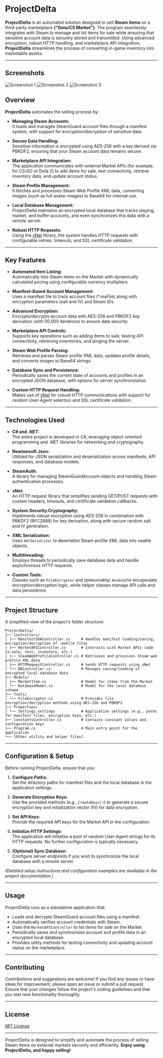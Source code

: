 # ProjectDelta

**ProjectDelta** is an automated solution designed to sell **Steam items** on a third-party marketplace **("Dota/CS Market")**. The program seamlessly integrates with Steam to manage and list items for sale while ensuring that sensitive account data is securely stored and transmitted. Using advanced encryption, robust HTTP handling, and marketplace API integration, **ProjectDelta** streamlines the process of converting in-game inventory into marketable assets.

---

## Screenshots

![Screenshot 1](/screenshots/screenshot1.png)
![Screenshot 2](/screenshots/screenshot2.png)
![Screenshot 3](/screenshots/screenshot3.png)

## Overview

**ProjectDelta** automates the selling process by:

- **Managing Steam Accounts:**  
  It loads and manages SteamGuard account files through a manifest system, with support for encryption/decryption of sensitive data.

- **Secure Data Handling:**  
  Sensitive information is encrypted using AES-256 with a key derived via PBKDF2, ensuring that your Steam account data remains secure.

- **Marketplace API Integration:**  
  The application communicates with external Market APIs (for example, for CS:GO or Dota 2) to add items for sale, test connectivity, retrieve inventory data, and update account status.

- **Steam Profile Management:**  
  It fetches and processes Steam Web Profile XML data, converting images (such as full avatar images) to Base64 for internal use.

- **Local Database Management:**  
  ProjectDelta maintains an encrypted local database that tracks playing, market, and buffer accounts, and even synchronizes this data with a remote server.

- **Robust HTTP Requests:**  
  Using the [xNet](https://github.com/csharp-leaf/Leaf.xNet) library, the system handles HTTP requests with configurable retries, timeouts, and SSL certificate validation.

---

## Key Features

- **Automated Item Listing:**  
  Automatically lists Steam items on the Market with dynamically calculated pricing using configurable currency multipliers.

- **Manifest-Based Account Management:**  
  Uses a manifest file to track account files (*.maFile) along with encryption parameters (salt and IV) and Steam IDs.

- **Advanced Encryption:**  
  Encrypts/decrypts account data with AES-256 and PBKDF2 key derivation (with 50,000 iterations) to ensure data security.

- **Marketplace API Controls:**  
  Supports key operations such as adding items to sale, testing API connectivity, retrieving inventories, and pinging the server.

- **Steam Web Profile Parsing:**  
  Retrieves and parses Steam profile XML data, updates profile details, and converts images to Base64 strings.

- **Database Sync and Persistence:**  
  Periodically saves the current state of accounts and profiles in an encrypted JSON database, with options for server synchronization.

- **Custom HTTP Request Handling:**  
  Makes use of [xNet](https://github.com/csharp-leaf/Leaf.xNet) for robust HTTP communications with support for random User-Agent selection and SSL certificate validation.

---

## Technologies Used

- **C# and .NET:**  
  The entire project is developed in C#, leveraging object-oriented programming and .NET libraries for networking and cryptography.

- **Newtonsoft.Json:**  
  Utilized for JSON serialization and deserialization across manifests, API responses, and database models.

- **SteamAuth:**  
  A library for managing SteamGuardAccount objects and handling Steam authentication processes.

- **xNet:**  
  An HTTP request library that simplifies sending GET/POST requests with custom headers, timeouts, and certificate validation callbacks.

- **System.Security.Cryptography:**  
  Implements robust encryption using AES-256 in combination with PBKDF2 (RFC2898) for key derivation, along with secure random salt and IV generation.

- **XML Serialization:**  
  Uses `XmlSerializer` to deserialize Steam profile XML data into usable objects.

- **Multithreading:**  
  Employs threads to periodically save database data and handle asynchronous HTTP requests.

- **Custom Tools:**  
  Classes such as `FileEncryptor` and (presumably) `AesGcm256` encapsulate encryption/decryption logic, while helper classes manage API calls and data persistence.

---

## Project Structure

A simplified view of the project's folder structure:

```
ProjectDelta/
├── Controllers/
│ ├── ManifestSDAController.cs     # Handles manifest loading/saving, encryption/decryption of .maFile files
│ ├── MarketAPIController.cs       # Interacts with Market APIs (add-to-sale, test, inventory, etc.)
│ ├── SteamWebProfileController.cs # Retrieves and processes Steam web profile XML data
│ ├── HTTPRequestController.cs     # Sends HTTP requests using xNet
│ └── DBController.cs              # Manages saving/loading of encrypted local database data
├── Models/
│ ├── MarketItem.cs                # Model for items from the Market
│ └── DatabaseModel.cs             # Model for the local database schema
├── Tools/
│ └── FileEncryptor.cs             # Provides file encryption/decryption methods using AES-256 and PBKDF2
├── Properties/
│ └── Settings.settings            # Application settings (e.g., paths for manifest files, encryption keys, etc.)
├── ConstantsController.cs         # Contains constant values and configuration keys
├── Program.cs                     # Main entry point for the application
└── [Other utility and helper files]
```

---

## Configuration & Setup

Before running ProjectDelta, ensure that you:

1. **Configure Paths:**  
   Set the directory paths for manifest files and the local database in the application settings.

2. **Generate Encryption Keys:**  
   Use the provided methods (e.g., `CreateKeys()`) to generate a secure encryption key and initialization vector (IV) for data encryption.

3. **Set API Keys:**  
   Provide the required API keys for the Market API in the configuration.

4. **Initialize HTTP Settings:**  
   The application will initialize a pool of random User-Agent strings for its HTTP requests. No further configuration is typically necessary.

5. **(Optional) Sync Database:**  
   Configure server endpoints if you wish to synchronize the local database with a remote server.

*(Detailed setup instructions and configuration examples are available in the project documentation.)*

---

## Usage

ProjectDelta runs as a standalone application that:

- Loads and decrypts SteamGuard account files using a manifest.
- Automatically verifies account credentials with Steam.
- Uses the `MarketAPIController` to list items for sale on the Market.
- Periodically saves and synchronizes account and profile data in an encrypted local database.
- Provides utility methods for testing connectivity and updating account status on the marketplace.

---

## Contributing

Contributions and suggestions are welcome! If you find any issues or have ideas for improvement, please open an issue or submit a pull request. Ensure that your changes follow the project's coding guidelines and that you test new functionality thoroughly.

---

## License

[MIT License](LICENSE)

---

ProjectDelta is designed to simplify and automate the process of selling Steam items on external markets securely and efficiently. **Enjoy using ProjectDelta, and happy selling!**
